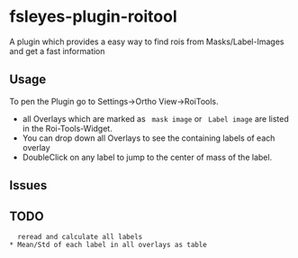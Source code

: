 # fsleyes-plugin-roitool

A plugin which provides a easy way to find rois from Masks/Label-Images and get a fast information

## Usage

To pen the Plugin go to Settings->Ortho View->RoiTools. 

* all Overlays which are marked as ` mask image` or ` Label image` are listed in the Roi-Tools-Widget.
* You can drop down all Overlays to see the containing labels of each overlay
* DoubleClick on any label to jump to the center of mass of the label.

## Issues


## TODO
	
	  reread and calculate all labels
	* Mean/Std of each label in all overlays as table

